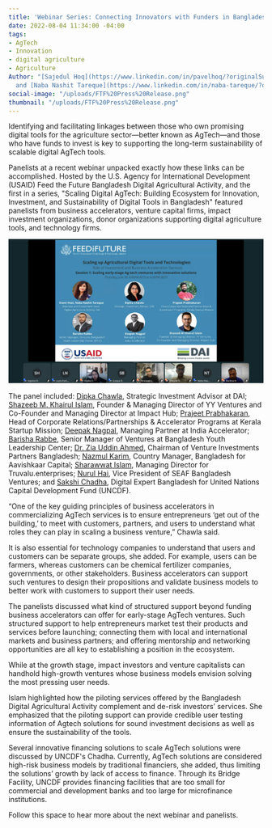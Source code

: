```yaml
---
title: 'Webinar Series: Connecting Innovators with Funders in Bangladesh'
date: 2022-08-04 11:34:00 -04:00
tags:
- AgTech
- Innovation
- digital agriculture
- Agriculture
Author: "[Sajedul Hoq](https://www.linkedin.com/in/pavelhoq/?originalSubdomain=bd)
  and [Naba Nashit Tareque](https://www.linkedin.com/in/naba-tareque/?originalSubdomain=bd)"
social-image: "/uploads/FTF%20Press%20Release.png"
thumbnail: "/uploads/FTF%20Press%20Release.png"
---
```


Identifying and facilitating linkages between those who own promising digital tools for the agriculture sector—better known as AgTech—and those who have funds to invest is key to supporting the long-term sustainability of scalable digital AgTech tools. 

Panelists at a recent webinar unpacked exactly how these links can be accomplished. Hosted by the U.S. Agency for International Development (USAID) Feed the Future Bangladesh Digital Agricultural Activity, and the first in a series, "Scaling Digital AgTech: Building Ecosystem for Innovation, Investment, and Sustainability of Digital Tools in Bangladesh" featured panelists from business accelerators, venture capital firms, impact investment organizations, donor organizations supporting digital agriculture tools, and technology firms. 

<!--more-->

![Screenshot FTF.png](/uploads/Screenshot%20FTF.png)

The panel included: [Dipka Chawla](https://www.dai.com/who-we-are/our-team/dipika-chawla), Strategic Investment Advisor at DAI; [Shazeeb M. Khairul Islam](https://www.linkedin.com/in/shazeebislam/?originalSubdomain=bd), Founder & Managing Director of YY Ventures and Co-Founder and Managing Director at Impact Hub; [Prajeet Prabhakaran](https://www.linkedin.com/in/prajeet-prabhakaran-495b8049/?originalSubdomain=in), Head of Corporate Relations/Partnerships & Accelerator Programs at Kerala Startup Mission; [Deepak Nagpal](https://www.linkedin.com/in/deepakn/?originalSubdomain=in), Managing Partner at India Accelerator; [Barisha Rabbe](https://www.linkedin.com/in/barisha-rabbe-b07402120/?originalSubdomain=bd), Senior Manager of Ventures at Bangladesh Youth Leadership Center; [Dr. Zia Uddin Ahmed](https://www.vipbamc.com/about/board-of-directors/RADUQcf5EL6qBT7V4nycxXT8ctrLXuMayW1QAFgJoQc), Chairman of Venture Investments Partners Bangladesh; [Nazmul Karim](https://www.linkedin.com/in/nazmul-karim-cfa-37148a13/), Country Manager, Bangladesh for Aavishkaar Capital; [Sharawwat Islam](https://truvalu-group.com/about-truvalu/), Managing Director for Truvalu.enterprises; [Nurul Hai](https://www.seaf.com/team/nurul-hai/), Vice President of SEAF Bangladesh Ventures; and [Sakshi Chadha](https://www.linkedin.com/in/sakshichadha/), Digital Expert Bangladesh for United Nations Capital Development Fund (UNCDF).

“One of the key guiding principles of business accelerators in commercializing AgTech services is to ensure entrepreneurs ‘get out of the building,’ to meet with customers, partners, and users to understand what roles they can play in scaling a business venture,” Chawla said. 

It is also essential for technology companies to understand that users and customers can be separate groups, she added. For example, users can be farmers, whereas customers can be chemical fertilizer companies, governments, or other stakeholders. Business accelerators can support such ventures to design their propositions and validate business models to better work with customers to support their user needs.

The panelists discussed what kind of structured support beyond funding business accelerators can offer for early-stage AgTech ventures. Such structured support to help entrepreneurs market test their products and services before launching; connecting them with local and international markets and business partners; and offering mentorship and networking opportunities are all key to establishing a position in the ecosystem. 

While at the growth stage, impact investors and venture capitalists can handhold high-growth ventures whose business models envision solving the most pressing user needs.

Islam highlighted how the piloting services offered by the Bangladesh Digital Agricultural Activity complement and de-risk investors’ services. She emphasized that the piloting support can provide credible user testing information of Agtech solutions for sound investment decisions as well as ensure the sustainability of the tools.

Several innovative financing solutions to scale AgTech solutions were discussed by UNCDF's Chadha. Currently, AgTech solutions are considered high-risk business models by traditional financiers, she added, thus limiting the solutions’ growth by lack of access to finance. Through its Bridge Facility, UNCDF provides financing facilities that are too small for commercial and development banks and too large for microfinance institutions.

Follow this space to hear more about the next webinar and panelists.  
